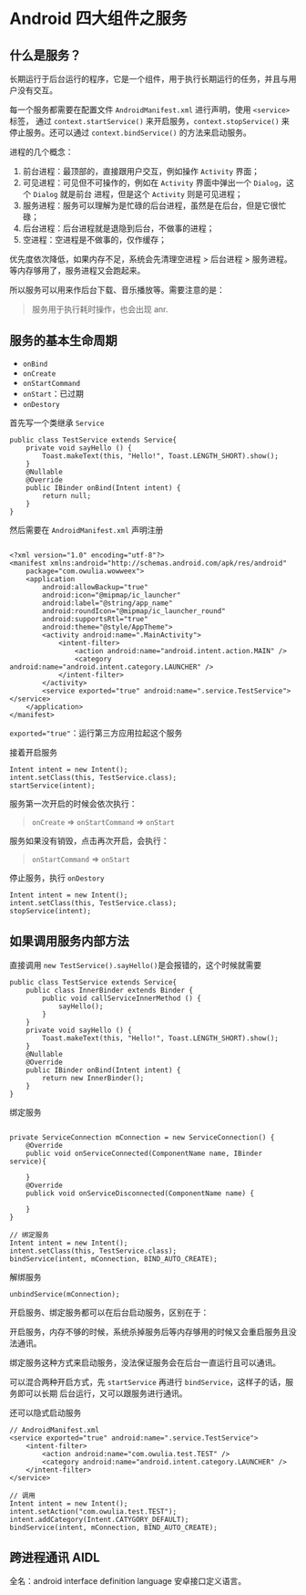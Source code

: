 
# Android 四大组件之服务

## 什么是服务？

长期运行于后台运行的程序，它是一个组件，用于执行长期运行的任务，并且与用户没有交互。

每一个服务都需要在配置文件 `AndroidManifest.xml` 进行声明，使用 `<service>` 标签，
通过 `context.startService()` 来开启服务，`context.stopService()` 来停止服务。还可以通过
`context.bindService()` 的方法来启动服务。

进程的几个概念：
1. 前台进程：最顶部的，直接跟用户交互，例如操作 `Activity` 界面；
2. 可见进程：可见但不可操作的，例如在 `Activity` 界面中弹出一个 `Dialog`，这个 `Dialog` 就是前台
进程，但是这个 `Activity` 则是可见进程；
3. 服务进程：服务可以理解为是忙碌的后台进程，虽然是在后台，但是它很忙碌；
4. 后台进程：后台进程就是退隐到后台，不做事的进程；
5. 空进程：空进程是不做事的，仅作缓存；

优先度依次降低，如果内存不足，系统会先清理空进程 > 后台进程 > 服务进程。等内存够用了，服务进程又会跑起来。

所以服务可以用来作后台下载、音乐播放等。需要注意的是：
> 服务用于执行耗时操作，也会出现 anr.


## 服务的基本生命周期

+ `onBind`
+ `onCreate`
+ `onStartCommand`
+ `onStart`：已过期
+ `onDestory`

首先写一个类继承 `Service`
```
public class TestService extends Service{
    private void sayHello () {
        Toast.makeText(this, "Hello!", Toast.LENGTH_SHORT).show();
    }
    @Nullable
    @Override
    public IBinder onBind(Intent intent) {
        return null;
    }
}
```

然后需要在 `AndroidManifest.xml` 声明注册

```

<?xml version="1.0" encoding="utf-8"?>
<manifest xmlns:android="http://schemas.android.com/apk/res/android"
    package="com.owulia.wowweex">
    <application
        android:allowBackup="true"
        android:icon="@mipmap/ic_launcher"
        android:label="@string/app_name"
        android:roundIcon="@mipmap/ic_launcher_round"
        android:supportsRtl="true"
        android:theme="@style/AppTheme">
        <activity android:name=".MainActivity">
            <intent-filter>
                <action android:name="android.intent.action.MAIN" />
                <category android:name="android.intent.category.LAUNCHER" />
            </intent-filter>
        </activity>
        <service exported="true" android:name=".service.TestService"></service>
    </application>
</manifest>
```
`exported="true"`：运行第三方应用拉起这个服务 


接着开启服务
```
Intent intent = new Intent();
intent.setClass(this, TestService.class);
startService(intent);
```

服务第一次开启的时候会依次执行：
> `onCreate` => `onStartCommand` => `onStart`

服务如果没有销毁，点击再次开启，会执行：
> `onStartCommand` => `onStart`


停止服务，执行 `onDestory`
```
Intent intent = new Intent();
intent.setClass(this, TestService.class);
stopService(intent);
```


## 如果调用服务内部方法

直接调用 `new TestService().sayHello()`是会报错的，这个时候就需要

```
public class TestService extends Service{
    public class InnerBinder extends Binder {
        public void callServiceInnerMethod () {
            sayHello();
        }
    }
    private void sayHello () {
        Toast.makeText(this, "Hello!", Toast.LENGTH_SHORT).show();
    }
    @Nullable
    @Override
    public IBinder onBind(Intent intent) {
        return new InnerBinder();
    }
}
```

绑定服务
```

private ServiceConnection mConnection = new ServiceConnection() {
    @Override
    public void onServiceConnected(ComponentName name, IBinder service){
    
    }
    @Override
    publick void onServiceDisconnected(ComponentName name) {
    
    }
}

// 绑定服务
Intent intent = new Intent();
intent.setClass(this, TestService.class);
bindService(intent, mConnection, BIND_AUTO_CREATE);
```

解绑服务
```
unbindService(mConnection);
```

开启服务、绑定服务都可以在后台启动服务，区别在于：

开启服务，内存不够的时候，系统杀掉服务后等内存够用的时候又会重启服务且没法通讯。

绑定服务这种方式来启动服务，没法保证服务会在后台一直运行且可以通讯。

可以混合两种开启方式，先 `startService` 再进行 `bindService`，这样子的话，服务即可以长期
后台运行，又可以跟服务进行通讯。


还可以隐式启动服务
```
// AndroidManifest.xml
<service exported="true" android:name=".service.TestService">
    <intent-filter>
        <action android:name="com.owulia.test.TEST" />
        <category android:name="android.intent.category.LAUNCHER" />
    </intent-filter>
</service>

// 调用 
Intent intent = new Intent();
intent.setAction("com.owulia.test.TEST");
intent.addCategory(Intent.CATYGORY_DEFAULT);
bindService(intent, mConnection, BIND_AUTO_CREATE);
```


## 跨进程通讯 AIDL

全名：android interface definition language 安卓接口定义语言。
